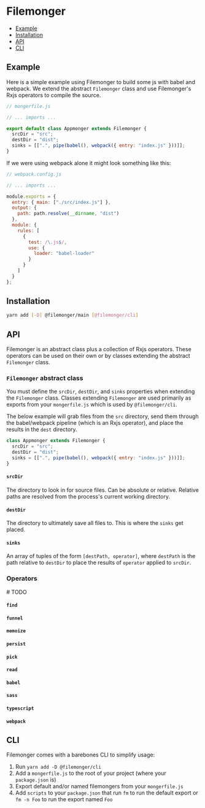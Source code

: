 # Filemonger

* [Example](#example)
* [Installation](#installation)
* [API](#api)
* [CLI](#cli)

## Example

Here is a simple example using Filemonger to build some js with babel and
webpack. We extend the abstract `Filemonger` class and use Filemonger's Rxjs
operators to compile the source.

```js
// mongerfile.js

// ... imports ...

export default class Appmonger extends Filemonger {
  srcDir = "src";
  destDir = "dist";
  sinks = [[".", pipe(babel(), webpack({ entry: "index.js" }))]];
}
```

If we were using webpack alone it might look something like this:

```js
// webpack.config.js

// ... imports ...

module.exports = {
  entry: { main: ["./src/index.js"] },
  output: {
    path: path.resolve(__dirname, "dist")
  },
  module: {
    rules: [
      {
        test: /\.js$/,
        use: {
          loader: "babel-loader"
        }
      }
    ]
  }
};
```

## Installation

```sh
yarn add [-D] @filemonger/main [@filemonger/cli]
```

## API

Filemonger is an abstract class plus a collection of Rxjs operators. These
operators can be used on their own or by classes extending the abstract
`Filemonger` class.

### `Filemonger` abstract class

You must define the `srcDir`, `destDir`, and `sinks` properties when extending
the `Filemonger` class. Classes extending `Filemonger` are used primarily as
exports from your `mongerfile.js` which is used by `@filemonger/cli`.

The below example will grab files from the `src` directory, send them through
the babel/webpack pipeline (which is an Rxjs operator), and place the results in
the `dest` directory.

```js
class Appmonger extends Filemonger {
  srcDir = "src";
  destDir = "dist";
  sinks = [[".", pipe(babel(), webpack({ entry: "index.js" }))]];
}
```

#### `srcDir`

The directory to look in for source files. Can be absolute or relative. Relative
paths are resolved from the process's current working directory.

#### `destDir`

The directory to ultimately save all files to. This is where the `sinks` get
placed.

#### `sinks`

An array of tuples of the form `[destPath, operator]`, where `destPath` is the
path relative to `destDir` to place the results of `operator` applied to
`srcDir`.

### Operators

\# TODO

#### `find`

#### `funnel`

#### `memoize`

#### `persist`

#### `pick`

#### `read`

#### `babel`

#### `sass`

#### `typescript`

#### `webpack`

## CLI

Filemonger comes with a barebones CLI to simplify usage:

1. Run `yarn add -D @filemonger/cli`
2. Add a `mongerfile.js` to the root of your project (where your `package.json`
   is)
3. Export default and/or named filemongers from your `mongerfile.js`
4. Add `scripts` to your `package.json` that run `fm` to run the default export
   or `fm -n Foo` to run the export named `Foo`
